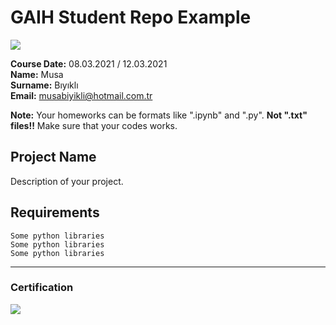 # GAIH Student Repo Example
![](img/newlogo.png)

**Course Date:** 08.03.2021 / 12.03.2021  
**Name:** Musa  
**Surname:** Bıyıklı   
**Email:** musabiyikli@hotmail.com.tr 

**Note:** Your homeworks can be formats like ".ipynb" and ".py". **Not ".txt" files!!** Make sure that your codes works.  

## Project Name
Description of your project.

## Requirements
```
Some python libraries
Some python libraries
Some python libraries
```
---

### Certification
![](img/TopLearnerCertificate.png)

